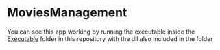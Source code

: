 # MoviesManagement
You can see this app working by running the executable inside the [Executable] folder in this repository with the dll also included in the folder

[Executable]: https://github.com/fagner02/MoviesManagement/tree/main/Executable
